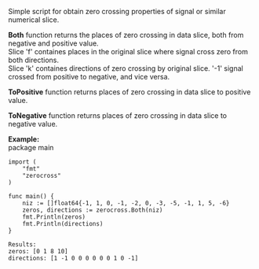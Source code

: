 Simple script for obtain zero crossing properties of signal or similar numerical slice.

**Both** function returns the places of zero crossing in data slice, both from negative and positive value.  
Slice 'f' containes places in the original slice where signal cross zero from both directions.  
Slice 'k' containes directions of zero crossing by original slice. '-1' signal crossed from positive to negative, and vice versa.

**ToPositive** function returns places of zero crossing in data slice to positive value.

**ToNegative** function returns places of zero crossing in data slice to negative value.

**Example:**  
	package main
	
	import (
		"fmt"
		"zerocross"
	)
	
	func main() {
		niz := []float64{-1, 1, 0, -1, -2, 0, -3, -5, -1, 1, 5, -6}
		zeros, directions := zerocross.Both(niz)
		fmt.Println(zeros)
		fmt.Println(directions)
	}

	Results:
	zeros: [0 1 8 10]
	directions: [1 -1 0 0 0 0 0 0 1 0 -1]

